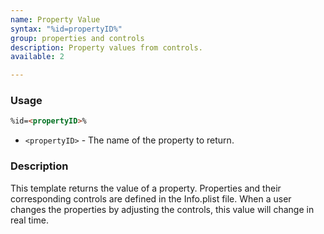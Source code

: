 ```yaml
---
name: Property Value
syntax: "%id=propertyID%"
group: properties and controls
description: Property values from controls.
available: 2

---
```




### Usage

```html
%id=<propertyID>%
```

 - `<propertyID>` - The name of the property to return.


### Description

This template returns the value of a property. Properties and their corresponding controls are defined in the Info.plist file. When a user changes the properties by adjusting the controls, this value will change in real time.

